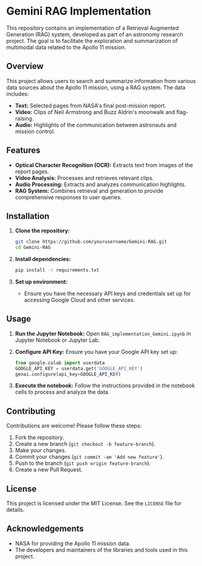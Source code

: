 # Gemini RAG Implementation

This repository contains an implementation of a Retrieval Augmented Generation (RAG) system, developed as part of an astronomy research project. The goal is to facilitate the exploration and summarization of multimodal data related to the Apollo 11 mission.

## Overview

This project allows users to search and summarize information from various data sources about the Apollo 11 mission, using a RAG system. The data includes:

- **Text:** Selected pages from NASA's final post-mission report.
- **Video:** Clips of Neil Armstrong and Buzz Aldrin's moonwalk and flag-raising.
- **Audio:** Highlights of the communication between astronauts and mission control.

## Features

- **Optical Character Recognition (OCR):** Extracts text from images of the report pages.
- **Video Analysis:** Processes and retrieves relevant clips.
- **Audio Processing:** Extracts and analyzes communication highlights.
- **RAG System:** Combines retrieval and generation to provide comprehensive responses to user queries.

## Installation

1. **Clone the repository:**
    ```bash
    git clone https://github.com/yourusername/Gemini-RAG.git
    cd Gemini-RAG
    ```

2. **Install dependencies:**
    ```bash
    pip install -r requirements.txt
    ```

3. **Set up environment:**
    - Ensure you have the necessary API keys and credentials set up for accessing Google Cloud and other services.

## Usage

1. **Run the Jupyter Notebook:**
    Open `RAG_implementation_Gemini.ipynb` in Jupyter Notebook or Jupyter Lab.

2. **Configure API Key:**
    Ensure you have your Google API key set up:
    ```python
    from google.colab import userdata
    GOOGLE_API_KEY = userdata.get('GOOGLE_API_KEY')
    genai.configure(api_key=GOOGLE_API_KEY)
    ```

3. **Execute the notebook:**
    Follow the instructions provided in the notebook cells to process and analyze the data.

## Contributing

Contributions are welcome! Please follow these steps:

1. Fork the repository.
2. Create a new branch (`git checkout -b feature-branch`).
3. Make your changes.
4. Commit your changes (`git commit -am 'Add new feature'`).
5. Push to the branch (`git push origin feature-branch`).
6. Create a new Pull Request.

## License

This project is licensed under the MIT License. See the `LICENSE` file for details.

## Acknowledgements

- NASA for providing the Apollo 11 mission data.
- The developers and maintainers of the libraries and tools used in this project.

